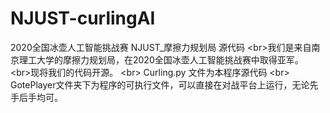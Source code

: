 # NJUST-curlingAI
2020全国冰壶人工智能挑战赛 NJUST_摩擦力规划局 源代码
\<br>我们是来自南京理工大学的摩擦力规划局，在2020全国冰壶人工智能挑战赛中取得亚军。
\<br>现将我们的代码开源。
\<br>
Curling.py 文件为本程序源代码
\<br>
GotePlayer文件夹下为程序的可执行文件，可以直接在对战平台上运行，无论先手后手均可。
